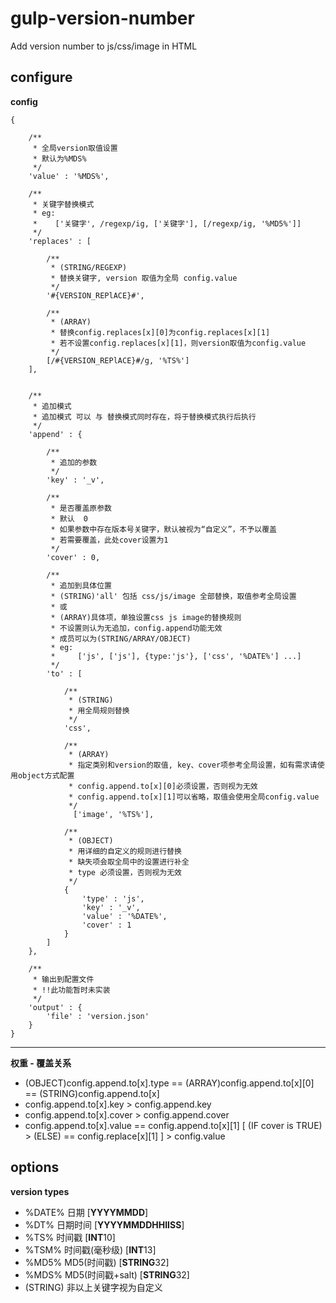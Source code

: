 # gulp-version-number #
Add version number to js/css/image in HTML

## configure ##

**config**

    {
    
        /**
         * 全局version取值设置
         * 默认为%MDS%
         */
        'value' : '%MDS%',
    
        /**
         * 关键字替换模式
         * eg:
         *    ['关键字', /regexp/ig, ['关键字'], [/regexp/ig, '%MD5%']]
         */
        'replaces' : [
        
            /**
             * (STRING/REGEXP)
             * 替换关键字, version 取值为全局 config.value
             */
            '#{VERSION_REPlACE}#',
            
            /**
             * (ARRAY)
             * 替换config.replaces[x][0]为config.replaces[x][1]
             * 若不设置config.replaces[x][1]，则version取值为config.value
             */    
            [/#{VERSION_REPlACE}#/g, '%TS%']
        ],
        
        
        /**
         * 追加模式
         * 追加模式 可以 与 替换模式同时存在，将于替换模式执行后执行
         */
        'append' : {
        
            /**
             * 追加的参数
             */
            'key' : '_v',
            
            /**
             * 是否覆盖原参数
             * 默认  0
             * 如果参数中存在版本号关键字，默认被视为“自定义”，不予以覆盖
             * 若需要覆盖，此处cover设置为1
             */
            'cover' : 0,
            
            /**
             * 追加到具体位置
             * (STRING)'all' 包括 css/js/image 全部替换，取值参考全局设置
             * 或
             * (ARRAY)具体项，单独设置css js image的替换规则
             * 不设置则认为无追加，config.append功能无效
             * 成员可以为(STRING/ARRAY/OBJECT)
             * eg:
             *     ['js', ['js'], {type:'js'}, ['css', '%DATE%'] ...]
             */
            'to' : [
            
                /**
                 * (STRING)
                 * 用全局规则替换
                 */
                'css',
                
                /**
                 * (ARRAY)
                 * 指定类别和version的取值, key、cover项参考全局设置，如有需求请使用object方式配置
                 * config.append.to[x][0]必须设置，否则视为无效
                 * config.append.to[x][1]可以省略，取值会使用全局config.value
                 */
                  ['image', '%TS%'],
                  
                /**
                 * (OBJECT)
                 * 用详细的自定义的规则进行替换
                 * 缺失项会取全局中的设置进行补全
                 * type 必须设置，否则视为无效
                 */
                {
                    'type' : 'js',
                    'key' : '_v',
                    'value' : '%DATE%',
                    'cover' : 1
                }
            ]
        },
     
        /**
         * 输出到配置文件
         * !!此功能暂时未实装
         */
        'output' : {
            'file' : 'version.json'
        }
    }

---

**权重 - 覆盖关系**

- (OBJECT)config.append.to[x].type == (ARRAY)config.append.to[x][0] == (STRING)config.append.to[x]
- config.append.to[x].key > config.append.key
- config.append.to[x].cover > config.append.cover
- config.append.to[x].value == config.append.to[x][1] [ (IF cover is TRUE) > (ELSE) == config.replace[x][1] ] > config.value

## options ##

**version types**

- %DATE% 日期 [**YYYYMMDD**]
- %DT% 日期时间 [**YYYYMMDDHHIISS**]
- %TS% 时间戳 [**INT**10]
- %TSM% 时间戳(毫秒级) [**INT**13]
- %MD5% MD5(时间戳) [**STRING**32]
- %MDS% MD5(时间戳+salt) [**STRING**32]
- (STRING) 非以上关键字视为自定义
